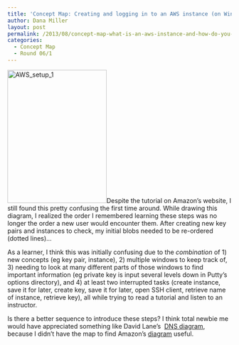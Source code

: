 ```yaml
---
title: 'Concept Map: Creating and logging in to an AWS instance (on Windows)'
author: Dana Miller
layout: post
permalink: /2013/08/concept-map-what-is-an-aws-instance-and-how-do-you-log-in-on-windows/
categories:
  - Concept Map
  - Round 06/1
---
```

[<img class="aligncenter size-medium wp-image-4064" alt="AWS_setup_1" src="http://teaching.software-carpentry.org/wp-content/uploads/2013/08/AWSsetup1-223x300.jpg" width="223" height="300" />][1]Despite the tutorial on Amazon&#8217;s website, I still found this pretty confusing the first time around. While drawing this diagram, I realized the order I remembered learning these steps was no longer the order a new user would encounter them. After creating new key pairs and instances to check, my initial blobs needed to be re-ordered (dotted lines)&#8230;

As a learner, I think this was initially confusing due to the *combination* of 1) new concepts (eg key pair, instance), 2) multiple windows to keep track of, 3) needing to look at many different parts of those windows to find important information (eg private key is input several levels down in Putty&#8217;s options directory), and 4) at least two interrupted tasks (create instance, save it for later, create key, save it for later, open SSH client, retrieve name of instance, retrieve key), all while trying to read a tutorial and listen to an instructor.

Is there a better sequence to introduce these steps? I think total newbie me would have appreciated something like David Lane&#8217;s  [DNS diagram][2], because I didn&#8217;t have the map to find Amazon&#8217;s [diagram][3] useful.

 [1]: http://teaching.software-carpentry.org/wp-content/uploads/2013/08/AWSsetup1.jpg
 [2]: http://teaching.software-carpentry.org/2013/08/18/concept-map-how-your-computer-uses-dns-to-get-you-xkcd/
 [3]: http://docs.aws.amazon.com/AWSEC2/latest/UserGuide/EC2_GetStarted.html